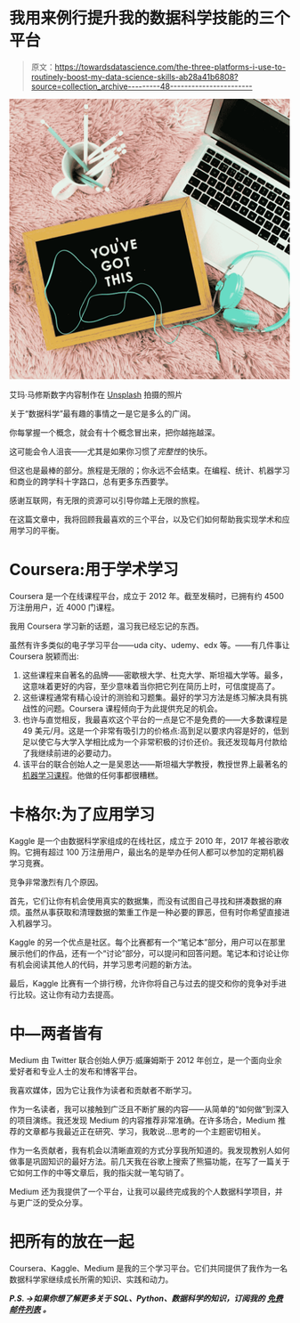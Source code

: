 # 我用来例行提升我的数据科学技能的三个平台

> 原文：<https://towardsdatascience.com/the-three-platforms-i-use-to-routinely-boost-my-data-science-skills-ab28a41b6808?source=collection_archive---------48----------------------->

![](img/1138c57a33afecb39c2ca4a96937c557.png)

艾玛·马修斯数字内容制作在 [Unsplash](https://unsplash.com/s/photos/course?utm_source=unsplash&utm_medium=referral&utm_content=creditCopyText) 拍摄的照片

关于“数据科学”最有趣的事情之一是它是多么的广阔。

你每掌握一个概念，就会有十个概念冒出来，把你越拖越深。

这可能会令人沮丧——尤其是如果你习惯了*完整性*的快乐。

但这也是最棒的部分。旅程是无限的；你永远不会结束。在编程、统计、机器学习和商业的跨学科十字路口，总有更多东西要学。

感谢互联网，有无限的资源可以引导你踏上无限的旅程。

在这篇文章中，我将回顾我最喜欢的三个平台，以及它们如何帮助我实现学术和应用学习的平衡。

# Coursera:用于学术学习

Coursera 是一个在线课程平台，成立于 2012 年。截至发稿时，已拥有约 4500 万注册用户，近 4000 门课程。

我用 Coursera 学习新的话题，温习我已经忘记的东西。

虽然有许多类似的电子学习平台——uda city、udemy、edx 等。——有几件事让 Coursera 脱颖而出:

1.  这些课程来自著名的品牌——密歇根大学、杜克大学、斯坦福大学等。最多，这意味着更好的内容，至少意味着当你把它列在简历上时，可信度提高了。
2.  这些课程通常有精心设计的测验和习题集。最好的学习方法是练习解决具有挑战性的问题。Coursera 课程倾向于为此提供充足的机会。
3.  也许与直觉相反，我最喜欢这个平台的一点是它不是免费的——大多数课程是 49 美元/月。这是一个非常有吸引力的价格点:高到足以要求内容是好的，低到足以使它与大学入学相比成为一个非常积极的讨价还价。我还发现每月付款给了我继续前进的必要动力。
4.  该平台的联合创始人之一是吴恩达——斯坦福大学教授，教授世界上最著名的[机器学习课程](https://www.coursera.org/learn/machine-learning)。他做的任何事都很糟糕。

# 卡格尔:为了应用学习

Kaggle 是一个由数据科学家组成的在线社区，成立于 2010 年，2017 年被谷歌收购。它拥有超过 100 万注册用户，最出名的是举办任何人都可以参加的定期机器学习竞赛。

竞争非常激烈有几个原因。

首先，它们让你有机会使用真实的数据集，而没有试图自己寻找和拼凑数据的麻烦。虽然从事获取和清理数据的繁重工作是一种必要的罪恶，但有时你希望直接进入机器学习。

Kaggle 的另一个优点是社区。每个比赛都有一个“笔记本”部分，用户可以在那里展示他们的作品，还有一个“讨论”部分，可以提问和回答问题。笔记本和讨论让你有机会阅读其他人的代码，并学习思考问题的新方法。

最后，Kaggle 比赛有一个排行榜，允许你将自己与过去的提交和你的竞争对手进行比较。这让你有动力去提高。

# 中—两者皆有

Medium 由 Twitter 联合创始人伊万·威廉姆斯于 2012 年创立，是一个面向业余爱好者和专业人士的发布和博客平台。

我喜欢媒体，因为它让我作为读者和贡献者不断学习。

作为一名读者，我可以接触到广泛且不断扩展的内容——从简单的“如何做”到深入的项目演练。我还发现 Medium 的内容推荐非常准确。在许多场合，Medium 推荐的文章都与我最近正在研究、学习，我敢说…思考的一个主题密切相关。

作为一名贡献者，我有机会以清晰直观的方式分享我所知道的。我发现教别人如何做事是巩固知识的最好方法。前几天我在谷歌上搜索了熊猫功能，在写了一篇关于它如何工作的中等文章后，我的指尖就一笔勾销了。

Medium 还为我提供了一个平台，让我可以最终完成我的个人数据科学项目，并与更广泛的受众分享。

# 把所有的放在一起

Coursera、Kaggle、Medium 是我的三个学习平台。它们共同提供了我作为一名数据科学家继续成长所需的知识、实践和动力。

***P.S. →如果你想了解更多关于 SQL、Python、数据科学的知识，订阅我的*** [***免费邮件列表***](https://subscribe.to/everythingdata) ***。***